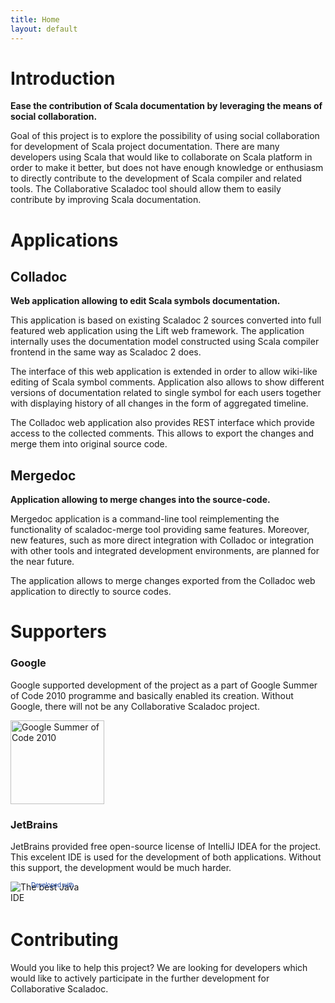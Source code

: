 ```yaml
---
title: Home
layout: default
---
```


Introduction
============

**Ease the contribution of Scala documentation by leveraging the means of social collaboration.**

Goal of this project is to explore the possibility of using social collaboration for development of Scala project documentation. There are many developers using Scala that would like to collaborate on Scala platform in order to make it better, but does not have enough knowledge or enthusiasm to directly contribute to the development of Scala compiler and related tools. The Collaborative Scaladoc tool should allow them to easily contribute by improving Scala documentation.

Applications
============

Colladoc
--------

**Web application allowing to edit Scala symbols documentation.**

This application is based on existing Scaladoc 2 sources converted into full featured web application using the Lift web framework. The application internally uses the documentation model constructed using Scala compiler frontend in the same way as Scaladoc 2 does.

The interface of this web application is extended in order to allow wiki-like editing of Scala symbol comments. Application also allows to show different versions of documentation related to single symbol for each users together with displaying history of all changes in the form of aggregated timeline.

The Colladoc web application also provides REST interface which provide access to the collected comments. This allows to export the changes and merge them into original source code.

Mergedoc
--------

**Application allowing to merge changes into the source-code.**

Mergedoc application is a command-line tool reimplementing the functionality of scaladoc-merge tool providing same features. Moreover, new features, such as more direct integration with Colladoc or integration with other tools and integrated development environments, are planned for the near future.

The application allows to merge changes exported from the Colladoc web application to directly to source codes.

Supporters
==========

### Google

Google supported development of the project as a part of Google Summer of Code 2010 programme and basically enabled its creation. Without Google, there will not be any Collaborative Scaladoc project.

<a href="http://code.google.com/soc/"><img src="http://code.google.com/images/2010soclogo.jpg" width="150" height="134" alt="Google Summer of Code 2010"></a>

### JetBrains

JetBrains provided free open-source license of IntelliJ IDEA for the project. This excelent IDE is used for the development of both applications. Without this support, the development would be much harder.

<a href="http://www.jetbrains.com/idea/" style="position: relative;display:block; width:127px; height:37px; border:0; margin:0;padding:0;text-decoration:none;text-indent:0;"><span style="margin: 0;padding: 0;position: absolute;top: 0;left: 33px;font-size: 10px;cursor:pointer;  background-image:none;border:0;color: #0d3a9e; font-family: trebuchet ms,arial,sans-serif;font-weight: normal;text-align:left;">Developed with</span><img src="http://www.jetbrains.com/idea/opensource/img/all/banners/idea125x37_white.gif" alt="The best Java IDE" border="0"/></a>

Contributing
============

Would you like to help this project? We are looking for developers which would like to actively participate in the further development for Collaborative Scaladoc.
